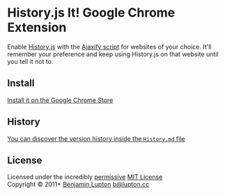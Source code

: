 # History.js It! Google Chrome Extension

Enable [History.js](http://github.com/browserstate/history.js) with the [Ajaxify script](https://github.com/browserstate/ajaxify) for websites of your choice. It'll remember your preference and keep using History.js on that website until you tell it not to.


## Install
[Install it on the Google Chrome Store](https://chrome.google.com/webstore/detail/historyjs-it/oikegcanmmpmcmbkdopcfdlbiepmcebg)


## History
[You can discover the version history inside the `History.md` file](https://github.com/bevry/docpad/blob/master/History.md#files)

## License
Licensed under the incredibly [permissive](http://en.wikipedia.org/wiki/Permissive_free_software_licence) [MIT License](http://creativecommons.org/licenses/MIT/)
<br/>Copyright &copy; 2011+ [Benjamin Lupton](http://balupton.com) <b@lupton.cc>
